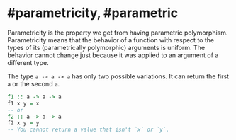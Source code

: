 # #parametricity, #parametric

Parametricity is the property we get from having parametric polymorphism. Parametricity means that the behavior of a function with respect to the types of its (parametrically polymorphic) arguments is uniform. The behavior cannot change just because it was applied to an argument of a different type.

The type `a -> a -> a` has only two possible variations. It can return the first `a` or the second `a`. 
```haskell
f1 :: a -> a -> a
f1 x y = x 
-- or
f2 :: a -> a -> a
f2 x y = y
-- You cannot return a value that isn't `x` or `y`.
```